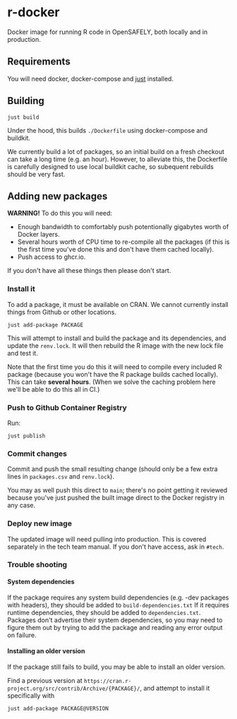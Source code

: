 # r-docker

Docker image for running R code in OpenSAFELY, both locally and in production.

## Requirements

You will need docker, docker-compose and [just](https://github.com/casey/just) installed.


## Building

`just build`

Under the hood, this builds `./Dockerfile` using docker-compose and buildkit.

We currently build a lot of packages, so an initial build on a fresh checkout
can take a long time (e.g. an hour).  However, to alleviate this, the
Dockerfile is carefully designed to use local buildkit cache, so subequent
rebuilds should be very fast.


## Adding new packages

**WARNING!** To do this you will need:
 * Enough bandwidth to comfortably push potentionally gigabytes worth of
   Docker layers.
 * Several hours worth of CPU time to re-compile all the packages (if
   this is the first time you've done this and don't have them cached
   locally).
 * Push access to ghcr.io.

If you don't have all these things then please don't start.

### Install it

To add a package, it must be available on CRAN. We cannot currently install
things from Github or other locations.
```
just add-package PACKAGE
```

This will attempt to install and build the package and its dependencies, and
update the `renv.lock`. It will then rebuild the R image with the new lock file
and test it.

Note that the first time you do this it will need to compile every
included R package (because you won't have the R package builds cached
locally). This can take **several hours**. (When we solve the caching
problem here we'll be able to do this all in CI.)

### Push to Github Container Registry

Run:
```
just publish
```

### Commit changes

Commit and push the small resulting change (should only be a few extra
lines in `packages.csv` and `renv.lock`).

You may as well push this direct to `main`; there's no point getting it
reviewed because you've just pushed the built image direct to the
Docker registry in any case.

### Deploy new image

The updated image will need pulling into production. This is covered
separately in the tech team manual. If you don't have access, ask in
`#tech`.


### Trouble shooting

####  System dependencies

If the package requires any system build dependencies (e.g. -dev packages with
headers), they should be added to `build-dependencies.txt` If it requires
runtime dependencies, they should be added to `dependencies.txt`.  Packages
don't advertise their system dependencies, so you may need to figure them out
by trying to add the package and reading any error output on failure.


#### Installing an older version

If the package still fails to build, you may be able to install an older version.

Find a previous version at `https://cran.r-project.org/src/contrib/Archive/{PACKAGE}/`, and attempt to install it specifically with

```
just add-package PACKAGE@VERSION
```
